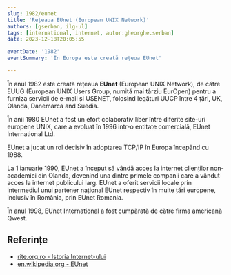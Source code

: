 ```yaml
---
slug: 1982/eunet
title: 'Rețeaua EUnet (European UNIX Network)'
authors: [gserban, ilg-ul]
tags: [international, internet, autor:gheorghe.serban]
date: 2023-12-18T20:05:55

eventDate: '1982'
eventSummary: 'În Europa este creată rețeua EUnet'

---
```


În anul 1982 este creată rețeaua **EUnet** (European UNIX Network), de către
EUUG (European UNIX Users Group, numită mai târziu EurOpen)
pentru a furniza servicii de
e-mail și USENET, folosind legături UUCP între 4 țări, UK,
Olanda, Danemarca and Suedia.

<!-- truncate -->

În anii 1980 EUnet a fost un efort colaborativ liber între diferite
site-uri europene UNIX, care a evoluat în 1996 intr-o entitate comercială,
EUnet International Ltd.

EUnet a jucat un rol decisiv în adoptarea TCP/IP în Europa începând cu 1988.

La 1 ianuarie 1990, EUnet a început să vândă acces la internet clienților
non-academici din Olanda, devenind una dintre primele companii care a
vândut acces la internet publicului larg. EUnet a oferit servicii
locale prin intermediul unui partener național EUnet respectiv în
multe țări europene, inclusiv în România, prin EUnet Romania.

În anul 1998, EUnet International a fost cumpărată de către firma
americană Qwest.

## Referințe

- [rite.org.ro - Istoria Internet-ului](https://rite.org.ro/istoria-internetului/)
- [en.wikipedia.org - EUnet](https://en.wikipedia.org/wiki/EUnet)
